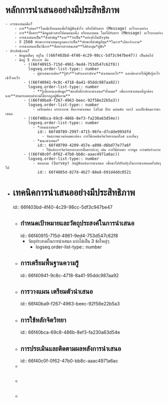 # หลักการนำเสนออย่างมีประสิทธิภาพ
	- การนำเสนอคือ?
		- การ**เสนอ**โดยมีเป้าหมายเพื่อให้ผู้ฟังเข้าใจ หรือได้รับสาร (Message) อะไรบางอย่าง
		- การ**สื่อสาร**ข้อมูลข่าวสารให้คนคนหนึ่ง หรือหลายคน โดยได้รับสาร (Message) อะไรบางอย่าง
		- การนำเสนอเป็น**สิ่งสำคัญ**และ**จำเป็น**อย่างยิ่งในปัจจุบัน
		- ปี 2560 ทักษะการนำเสนอถูกมองว่าเป็น**ทักษะที่สำคัญที่สุด**ในการ*เลือกจ้างงาน*
		- การนำเสนอเป็นวิธีการ**สื่อสารสารสนเทศ**ไปยังกลุ่ม*ผู้ฟัง*
	- ประสิทธิภาพ?
		- ข้อมูลเต็มๆ อยู่ใน ((66f403bd-4f40-4c29-98cc-5df3c947be47)) เป็นต้นไป
		- มีอยู่ 5 ประการ คือ
			- ((66f40915-715d-4961-9ed4-753d547c62f8))
			  logseq.order-list-type:: number
				- ผู้นำเสนอจะต้อง**รู้ตัว**ว่าตัวเองกำลังจะ**นำเสนออะไร** และต้องการให้ผู้ฟังรู้อะไร เข้าใจอะไร
			- ((66f40941-9c8c-4718-8a41-95ddc987aa92))
			  logseq.order-list-type:: number
				- **รู้เนื้อหาและข้อมูล**ของสิ่งที่กำลังจะนำเสนอ*ทั้งหมด* เพื่อการนำเสนอที่ถูกต้อง และ**สามารถตอบคำถามได้หากถูกผู้ฟังถาม**
			- ((66f40ba9-f267-4963-beec-92f58e22b5a3))
			  logseq.order-list-type:: number
				- เตรียมห้อง บรรยากาศ สื่อการนำเสนอ (สไลด์ ป้าย แผ่นพับ ฯลฯ) และฝึกซ้อมการนำเสนอ
			- ((66f40bca-69c8-486b-8ef3-fa230a63d54e))
			  logseq.order-list-type:: number
				- *ก่อนนำเสนอ*
				  id:: 66f40789-2997-4715-96fe-d7cdde993dfd
					- จัดสภาพแวดล้อมของห้อง การใช้เทคนิคจิตวิทยาบนสไลด์ และอื่นๆ
				- *ขณะนำเสนอ*
				  id:: 66f40799-4209-457e-a898-d6bd77e77a6f
					- ใช้หลักการจิตวิทยาทางการสื่อสารต่างๆ เช่น การใช้สายตา การพูด การขยับร่างกาย
			- ((66f40c0f-0f62-47b0-bb8c-aaac4971a6ac))
			  logseq.order-list-type:: number
				- สอบถาม (Survey) กับผู้ฟังหลังการนำเสนอ เพื่อนำไปปรับปรุงในการนำเสนอครั้งถัดๆ ไป
				  id:: 66f4085d-827d-4b27-88e8-691d4ddc0521
- # เทคนิคการนำเสนออย่างมีประสิทธิภาพ
  id:: 66f403bd-4f40-4c29-98cc-5df3c947be47
	- ## กำหนดเป้าหมายและวัตถุประสงค์ในการนำเสนอ
	  id:: 66f40915-715d-4961-9ed4-753d547c62f8
		- วัตถุประสงค์ในการนำเสนอ แบ่งได้เป็น 3 ข้อใหญ่ๆ
			- logseq.order-list-type:: number
	- ## การเตรียมพื้นฐานความรู้
	  id:: 66f40941-9c8c-4718-8a41-95ddc987aa92
	- ## การวางแผน เตรียมตัวนำเสนอ
	  id:: 66f40ba9-f267-4963-beec-92f58e22b5a3
	- ## การใช้หลักจิตวิทยา
	  id:: 66f40bca-69c8-486b-8ef3-fa230a63d54e
	- ## การประเมินและติดตามผลหลังการนำเสนอ
	  id:: 66f40c0f-0f62-47b0-bb8c-aaac4971a6ac
	-
	- ##
	-